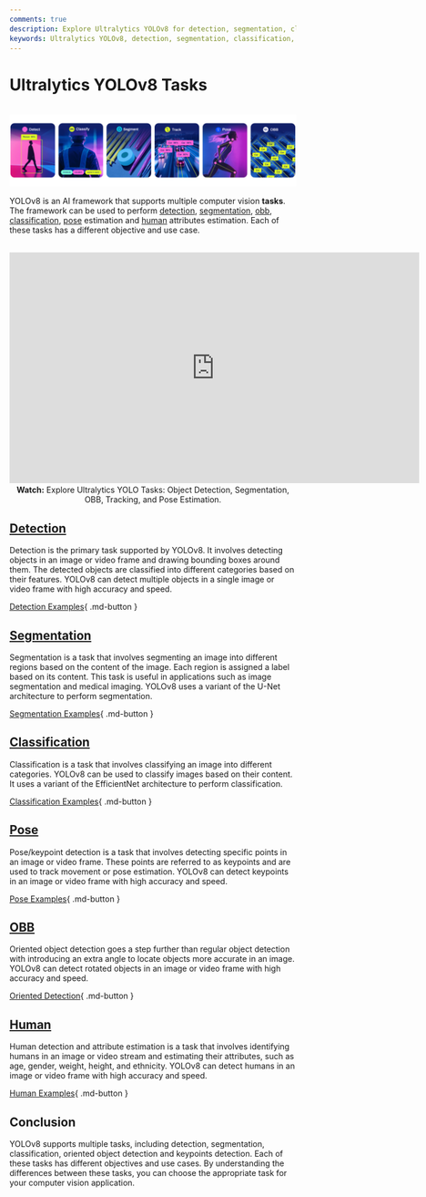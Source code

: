 ```yaml
---
comments: true
description: Explore Ultralytics YOLOv8 for detection, segmentation, classification, OBB, and pose estimation with high accuracy and speed. Learn how to apply each task.
keywords: Ultralytics YOLOv8, detection, segmentation, classification, oriented object detection, pose estimation, computer vision, AI framework
---
```


# Ultralytics YOLOv8 Tasks

<br>
<img width="1024" src="https://raw.githubusercontent.com/ultralytics/assets/main/im/banner-tasks.png" alt="Ultralytics YOLO supported tasks">

YOLOv8 is an AI framework that supports multiple computer vision **tasks**. The framework can be used to perform [detection](detect.md), [segmentation](segment.md), [obb](obb.md), [classification](classify.md), [pose](pose.md) estimation and [human](human.md) attributes estimation. Each of these tasks has a different objective and use case.

<p align="center">
  <br>
  <iframe loading="lazy" width="720" height="405" src="https://www.youtube.com/embed/NAs-cfq9BDw"
    title="YouTube video player" frameborder="0"
    allow="accelerometer; autoplay; clipboard-write; encrypted-media; gyroscope; picture-in-picture; web-share"
    allowfullscreen>
  </iframe>
  <br>
  <strong>Watch:</strong> Explore Ultralytics YOLO Tasks: Object Detection, Segmentation, OBB, Tracking, and Pose Estimation.
</p>

## [Detection](detect.md)

Detection is the primary task supported by YOLOv8. It involves detecting objects in an image or video frame and drawing bounding boxes around them. The detected objects are classified into different categories based on their features. YOLOv8 can detect multiple objects in a single image or video frame with high accuracy and speed.

[Detection Examples](detect.md){ .md-button }

## [Segmentation](segment.md)

Segmentation is a task that involves segmenting an image into different regions based on the content of the image. Each region is assigned a label based on its content. This task is useful in applications such as image segmentation and medical imaging. YOLOv8 uses a variant of the U-Net architecture to perform segmentation.

[Segmentation Examples](segment.md){ .md-button }

## [Classification](classify.md)

Classification is a task that involves classifying an image into different categories. YOLOv8 can be used to classify images based on their content. It uses a variant of the EfficientNet architecture to perform classification.

[Classification Examples](classify.md){ .md-button }

## [Pose](pose.md)

Pose/keypoint detection is a task that involves detecting specific points in an image or video frame. These points are referred to as keypoints and are used to track movement or pose estimation. YOLOv8 can detect keypoints in an image or video frame with high accuracy and speed.

[Pose Examples](pose.md){ .md-button }

## [OBB](obb.md)

Oriented object detection goes a step further than regular object detection with introducing an extra angle to locate objects more accurate in an image. YOLOv8 can detect rotated objects in an image or video frame with high accuracy and speed.

[Oriented Detection](obb.md){ .md-button }

## [Human](human.md)

Human detection and attribute estimation is a task that involves identifying humans in an image or video stream and estimating their attributes, such as age, gender, weight, height, and ethnicity. YOLOv8 can detect humans in an image or video frame with high accuracy and speed.

[Human Examples](human.md){ .md-button }

## Conclusion

YOLOv8 supports multiple tasks, including detection, segmentation, classification, oriented object detection and keypoints detection. Each of these tasks has different objectives and use cases. By understanding the differences between these tasks, you can choose the appropriate task for your computer vision application.

